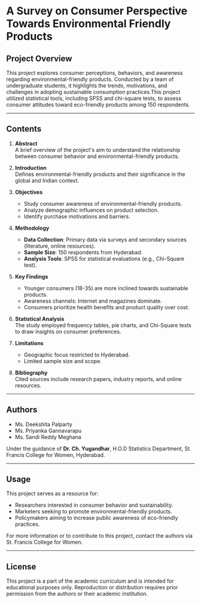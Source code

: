 

# A Survey on Consumer Perspective Towards Environmental Friendly Products

## Project Overview
This project explores consumer perceptions, behaviors, and awareness regarding environmental-friendly products. Conducted by a team of undergraduate students, it highlights the trends, motivations, and challenges in adopting sustainable consumption practices.This project utilized statistical tools, including SPSS and chi-square tests, to assess consumer attitudes toward eco-friendly products among 150 respondents.

---

## Contents
1. **Abstract**  
   A brief overview of the project's aim to understand the relationship between consumer behavior and environmental-friendly products.
   
2. **Introduction**  
   Defines environmental-friendly products and their significance in the global and Indian context.

3. **Objectives**  
   - Study consumer awareness of environmental-friendly products.
   - Analyze demographic influences on product selection.
   - Identify purchase motivations and barriers.

4. **Methodology**  
   - **Data Collection**: Primary data via surveys and secondary sources (literature, online resources).  
   - **Sample Size**: 150 respondents from Hyderabad.  
   - **Analysis Tools**: SPSS for statistical evaluations (e.g., Chi-Square test).

5. **Key Findings**  
   - Younger consumers (18-35) are more inclined towards sustainable products.  
   - Awareness channels: Internet and magazines dominate.  
   - Consumers prioritize health benefits and product quality over cost.

6. **Statistical Analysis**  
   The study employed frequency tables, pie charts, and Chi-Square tests to draw insights on consumer preferences.

7. **Limitations**  
   - Geographic focus restricted to Hyderabad.  
   - Limited sample size and scope.

8. **Bibliography**  
   Cited sources include research papers, industry reports, and online resources.

---

## Authors
- Ms. Deekshita Palparty  
- Ms. Priyanka Gannavarapu  
- Ms. Sandi Reddy Meghana  

Under the guidance of **Dr. Ch. Yugandhar**, H.O.D Statistics Department, St. Francis College for Women, Hyderabad.

---

## Usage
This project serves as a resource for:
- Researchers interested in consumer behavior and sustainability.
- Marketers seeking to promote environmental-friendly products.
- Policymakers aiming to increase public awareness of eco-friendly practices.

For more information or to contribute to this project, contact the authors via St. Francis College for Women.

---

## License
This project is a part of the academic curriculum and is intended for educational purposes only. Reproduction or distribution requires prior permission from the authors or their academic institution.
